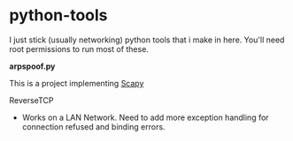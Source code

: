 # python-tools

I just stick (usually networking) python tools that i make in here. You'll need root permissions to run most of these.

**arpspoof.py**

This is a project implementing [Scapy](https://github.com/secdev/scapy)

ReverseTCP

- Works on a LAN Network. Need to add more exception handling for connection refused and binding errors.
